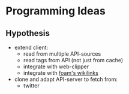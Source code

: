 # Programming Ideas

## Hypothesis

- extend client:
  - read from multiple API-sources
  - read tags from API (not just from cache)
  - integrate with web-clipper
  - integrate with [foam's wikilinks](https://docs.google.com/document/d/1h2kSuh7TntPj_XZ7BnLPDwtwshq7skzF3BIYwLgVquA/edit)
- clone and adapt API-server to fetch from:
  - twitter
